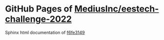 GitHub Pages of [MediusInc/eestech-challenge-2022](https://github.com/MediusInc/eestech-challenge-2022.git)
===
Sphinx html documentation of [f6fe3149](https://github.com/MediusInc/eestech-challenge-2022/tree/f6fe3149999e2a1a44b85e6c488a0f97854391b4)
